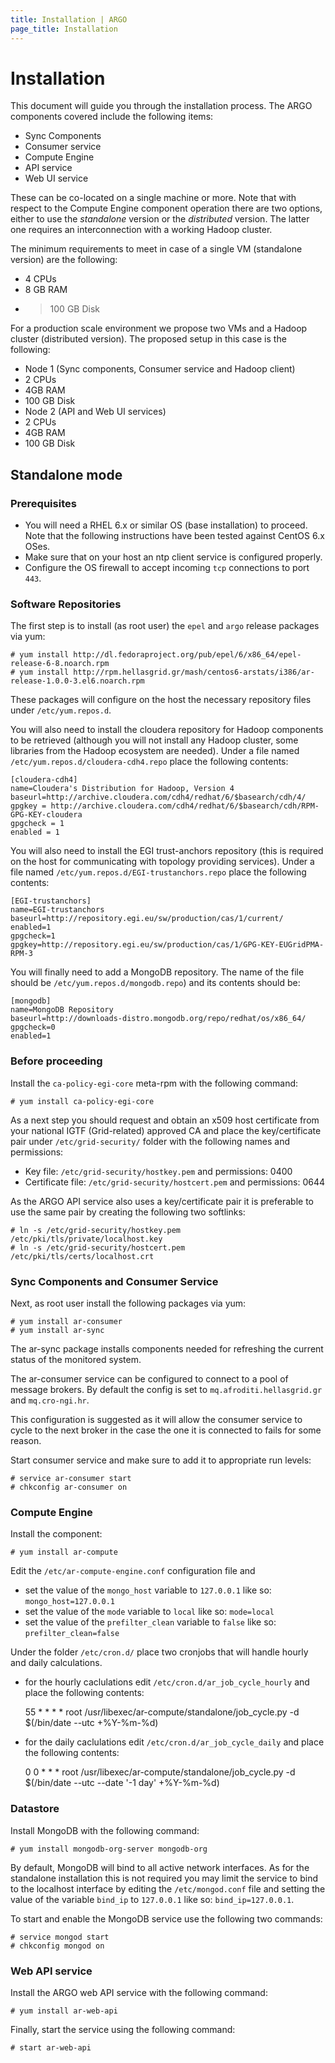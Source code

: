 ```yaml
---
title: Installation | ARGO
page_title: Installation 
---
```


# Installation

This document will guide you through the installation process. The ARGO components covered include the following items:

- Sync Components
- Consumer service
- Compute Engine
- API service
- Web UI service

These can be co-located on a single machine or more. Note that with respect to the Compute Engine component operation there are two options, either to use the *standalone* version or the *distributed* version. The latter one requires an interconnection with a working Hadoop cluster. 

The minimum requirements to meet in case of a single VM (standalone version) are the following:

- 4 CPUs
- 8 GB RAM
- >100 GB Disk

For a production scale environment we propose two VMs and a Hadoop cluster (distributed version). The proposed setup in this case is the following:

- Node 1 (Sync components, Consumer service and Hadoop client)
 - 2 CPUs
 - 4GB RAM
 - 100 GB Disk
- Node 2 (API and Web UI services)
 - 2 CPUs
 - 4GB RAM
 - 100 GB Disk


## Standalone mode

### Prerequisites

- You will need a RHEL 6.x or similar OS (base installation) to proceed. Note that the following instructions have been tested against CentOS 6.x OSes. 
- Make sure that on your host an ntp client service is configured properly. 
- Configure the OS firewall to accept incoming `tcp` connections to port `443`.

### Software Repositories

The first step is to install (as root user) the `epel` and `argo` release packages via yum:

    # yum install http://dl.fedoraproject.org/pub/epel/6/x86_64/epel-release-6-8.noarch.rpm
    # yum install http://rpm.hellasgrid.gr/mash/centos6-arstats/i386/ar-release-1.0.0-3.el6.noarch.rpm

These packages will configure on the host the necessary repository files under `/etc/yum.repos.d`.

You will also need to install the cloudera repository for Hadoop components to be retrieved (although you will not install any Hadoop cluster, some libraries from the Hadoop ecosystem are needed). Under a file named `/etc/yum.repos.d/cloudera-cdh4.repo` place the following contents:

    [cloudera-cdh4]
    name=Cloudera's Distribution for Hadoop, Version 4
    baseurl=http://archive.cloudera.com/cdh4/redhat/6/$basearch/cdh/4/
    gpgkey = http://archive.cloudera.com/cdh4/redhat/6/$basearch/cdh/RPM-GPG-KEY-cloudera
    gpgcheck = 1
    enabled = 1

You will also need to install the EGI trust-anchors repository (this is required on the host for communicating with topology providing services). Under a file named `/etc/yum.repos.d/EGI-trustanchors.repo` place the following contents:

    [EGI-trustanchors]
    name=EGI-trustanchors
    baseurl=http://repository.egi.eu/sw/production/cas/1/current/
    enabled=1
    gpgcheck=1
    gpgkey=http://repository.egi.eu/sw/production/cas/1/GPG-KEY-EUGridPMA-RPM-3

You will finally need to add a MongoDB repository. The name of the file should be `/etc/yum.repos.d/mongodb.repo`) and its contents should be:

    [mongodb]
    name=MongoDB Repository
    baseurl=http://downloads-distro.mongodb.org/repo/redhat/os/x86_64/
    gpgcheck=0
    enabled=1

### Before proceeding

Install the `ca-policy-egi-core` meta-rpm with the following command:

    # yum install ca-policy-egi-core

As a next step you should request and obtain an x509 host certificate from your national IGTF (Grid-related) approved CA and place the key/certificate pair under `/etc/grid-security/` folder with the following names and permissions:

* Key file: `/etc/grid-security/hostkey.pem` and permissions: 0400
* Certificate file: `/etc/grid-security/hostcert.pem` and permissions: 0644

As the ARGO API service also uses a key/certificate pair it is preferable to use the same pair by creating the following two softlinks:

    # ln -s /etc/grid-security/hostkey.pem /etc/pki/tls/private/localhost.key
    # ln -s /etc/grid-security/hostcert.pem /etc/pki/tls/certs/localhost.crt

### Sync Components and Consumer Service

Next, as root user install the following packages via yum:

    # yum install ar-consumer
    # yum install ar-sync

The ar-sync package installs components needed for refreshing the current status of the monitored system.

The ar-consumer service can be configured to connect to a pool of message brokers. By default the config is set to `mq.afroditi.hellasgrid.gr` and `mq.cro-ngi.hr`. 

This configuration is suggested as it will allow the consumer service to cycle to the next broker in the case the one it is connected to fails for some reason. 

Start consumer service and make sure to add it to appropriate run levels:

    # service ar-consumer start
    # chkconfig ar-consumer on

### Compute Engine

Install the component:

    # yum install ar-compute

Edit the `/etc/ar-compute-engine.conf` configuration file and 

- set the value of the `mongo_host` variable to `127.0.0.1` like so: `mongo_host=127.0.0.1`
- set the value of the `mode` variable to `local` like so: `mode=local`
- set the value of the `prefilter_clean` variable to `false` like so: `prefilter_clean=false`

Under the folder `/etc/cron.d/` place two cronjobs that will handle hourly and daily calculations. 

- for the hourly caclulations edit `/etc/cron.d/ar_job_cycle_hourly` and place the following contents:

    55 * * * * root /usr/libexec/ar-compute/standalone/job_cycle.py -d $(/bin/date --utc  +\%Y-\%m-\%d)

- for the daily caclulations edit `/etc/cron.d/ar_job_cycle_daily` and place the following contents:

    0 0 * * * root /usr/libexec/ar-compute/standalone/job_cycle.py -d $(/bin/date --utc --date '-1 day' +\%Y-\%m-\%d)



### Datastore

Install MongoDB with the following command:

    # yum install mongodb-org-server mongodb-org

By default, MongoDB will bind to all active network interfaces. As for the standalone installation this is not required you may limit the service to bind to the localhost interface by editing the `/etc/mongod.conf` file and setting the value of the variable `bind_ip` to `127.0.0.1` like so: `bind_ip=127.0.0.1`.

To start and enable the MongoDB service use the following two commands:

    # service mongod start
    # chkconfig mongod on


### Web API service

Install the ARGO web API service with the following command:

    # yum install ar-web-api

Finally, start the service using the following command:

    # start ar-web-api

